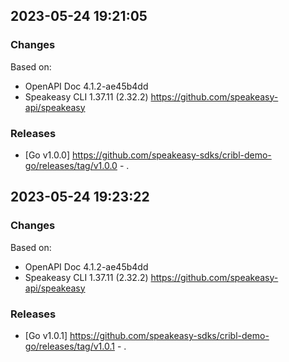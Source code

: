 

## 2023-05-24 19:21:05
### Changes
Based on:
- OpenAPI Doc 4.1.2-ae45b4dd 
- Speakeasy CLI 1.37.11 (2.32.2) https://github.com/speakeasy-api/speakeasy
### Releases
- [Go v1.0.0] https://github.com/speakeasy-sdks/cribl-demo-go/releases/tag/v1.0.0 - .

## 2023-05-24 19:23:22
### Changes
Based on:
- OpenAPI Doc 4.1.2-ae45b4dd 
- Speakeasy CLI 1.37.11 (2.32.2) https://github.com/speakeasy-api/speakeasy
### Releases
- [Go v1.0.1] https://github.com/speakeasy-sdks/cribl-demo-go/releases/tag/v1.0.1 - .
